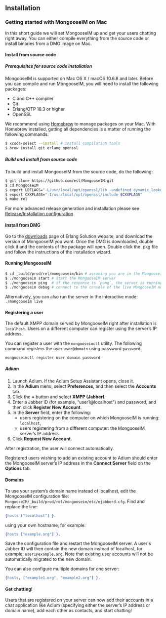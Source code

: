 ## Installation

### Getting started with MongooseIM on Mac

In this short guide we will set MongooseIM up and get your users chatting right away.
You can either compile everything from the source code or install binaries from a DMG image on Mac.

#### Install from source code

##### Prerequisites for source code installation

MongooseIM is supported on Mac OS X / macOS 10.6.8 and later.
Before you can compile and run MongooseIM, you will need to install the following packages:

* C and C++ compiler
* Git
* Erlang/OTP 18.3 or higher
* OpenSSL

We recommend using [Homebrew](http://brew.sh) to manage packages on your Mac.
With Homebrew installed, getting all dependencies is a matter of running the following commands:

```bash
$ xcode-select --install # install compilation tools
$ brew install git erlang openssl
```


##### Build and install from source code

To build and install MongooseIM from the source code, do the following:

```bash
$ git clone https://github.com/esl/MongooseIM.git
$ cd MongooseIM
$ export LDFLAGS="-L/usr/local/opt/openssl/lib -undefined dynamic_lookup $LDFLAGS"
$ export CXXFLAGS="-I/usr/local/opt/openssl/include $CXXFLAGS"
$ make rel
```

For more advanced release generation and installation please see [Release/Installation configuration](release_config.md)


#### Install from DMG

Go to the [downloads](https://www.erlang-solutions.com/resources/download.html) page of Erlang Solution website, and download the version of MongooseIM you want.
Once the DMG is downloaded, double click it and the contents of the package will open.
Double click the .pkg file and follow the instructions of the installation wizard.


#### Running MongooseIM

```bash
$ cd _build/prod/rel/mongooseim/bin # assuming you are in the MongooseIM directory
$ ./mongooseim start # start the MongooseIM server
$ ./mongooseim ping  # if the response is `pong`, the server is running
$ ./mongooseim debug # connect to the console of the live MongooseIM node
```

Alternatively, you can also run the server in the interactive mode: `./mongooseim live`


#### Registering a user

The default XMPP domain served by MongooseIM right after installation is `localhost`.
Users on a different computer can register using the server’s IP address.

You can register a user with the `mongooseimctl` utility.
The following command registers the user `user@domain` using password `password`.

```
mongooseimctl register user domain password
```

##### Adium

1. Launch Adium. If the Adium Setup Assistant opens, close it.
2. In the **Adium** menu, select **Preferences**, and then select the **Accounts** tab.
3. Click the **+** button and select **XMPP (Jabber)**.
4. Enter a Jabber ID (for example, “user1@localhost”) and password, and then click **Register New Account**.
5. In the **Server** field, enter the following:
	* users registering on the computer on which MongooseIM is running: `localhost`,
	* users registering from a different computer: the MongooseIM server’s IP address.
6. Click **Request New Account**.

After registration, the user will connect automatically.

Registered users wishing to add an existing account to Adium should enter the MongooseIM server’s IP address in the **Connect Server** field on the **Options** tab.


#### Domains

To use your system’s domain name instead of localhost, edit the MongooseIM configuration file: `MongooseIM/_build/prod/rel/mongooseim/etc/ejabberd.cfg`.
Find and replace the line:

```erlang
{hosts ["localhost"] }.
```

using your own hostname, for example:

```erlang
{hosts ["example.org"] }.
```

Save the configuration file and restart the MongooseIM server.
A user's Jabber ID will then contain the new domain instead of localhost, for example: `user1@example.org`.
Note that existing user accounts will not be automatically migrated to the new domain.

You can also configure multiple domains for one server:

```erlang
{hosts, ["example1.org", "example2.org"] }.
```


#### Get chatting!

Users that are registered on your server can now add their accounts in a chat application like Adium (specifying either the server’s IP address or domain name), add each other as contacts, and start chatting!
